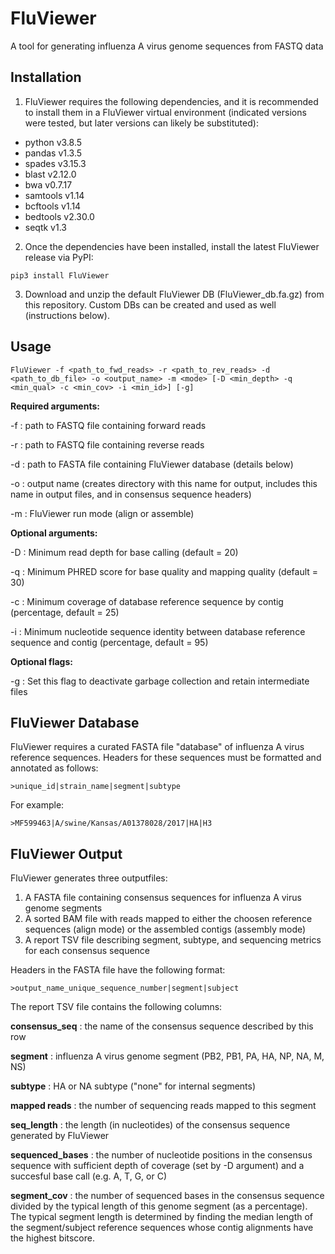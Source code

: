 # FluViewer
A tool for generating influenza A virus genome sequences from FASTQ data

## Installation
1. FluViewer requires the following dependencies, and it is recommended to install them in a FluViewer virtual environment (indicated versions were tested, but later versions can likely be substituted):
- python v3.8.5
- pandas v1.3.5
- spades v3.15.3
- blast v2.12.0
- bwa v0.7.17
- samtools v1.14
- bcftools v1.14
- bedtools v2.30.0
- seqtk v1.3

2. Once the dependencies have been installed, install the latest FluViewer release via PyPI:
```
pip3 install FluViewer
```

3. Download and unzip the default FluViewer DB (FluViewer_db.fa.gz) from this repository. Custom DBs can be created and used as well (instructions below).

## Usage
```
FluViewer -f <path_to_fwd_reads> -r <path_to_rev_reads> -d <path_to_db_file> -o <output_name> -m <mode> [-D <min_depth> -q <min_qual> -c <min_cov> -i <min_id>] [-g]
```

<b>Required arguments:</b>

-f : path to FASTQ file containing forward reads

-r : path to FASTQ file containing reverse reads

-d : path to FASTA file containing FluViewer database (details below)

-o : output name (creates directory with this name for output, includes this name in output files, and in consensus sequence headers)

-m : FluViewer run mode (align or assemble)


<b>Optional arguments:</b>

-D : Minimum read depth for base calling (default = 20)

-q : Minimum PHRED score for base quality and mapping quality (default = 30)

-c : Minimum coverage of database reference sequence by contig (percentage, default = 25)

-i : Minimum nucleotide sequence identity between database reference sequence and contig (percentage, default = 95)


<b>Optional flags:</b>

-g : Set this flag to deactivate garbage collection and retain intermediate files


## FluViewer Database
FluViewer requires a curated FASTA file "database" of influenza A virus reference sequences. Headers for these sequences must be formatted and annotated as follows:
```
>unique_id|strain_name|segment|subtype
```
For example:
```
>MF599463|A/swine/Kansas/A01378028/2017|HA|H3
```

## FluViewer Output
FluViewer generates three outputfiles:
1. A FASTA file containing consensus sequences for influenza A virus genome segments
2. A sorted BAM file with reads mapped to either the choosen reference sequences (align mode) or the assembled contigs (assembly mode)
3. A report TSV file describing segment, subtype, and sequencing metrics for each consensus sequence

Headers in the FASTA file have the following format:
```
>output_name_unique_sequence_number|segment|subject
```
The report TSV file contains the following columns:

<b>consensus_seq</b> : the name of the consensus sequence described by this row

<b>segment</b> : influenza A virus genome segment (PB2, PB1, PA, HA, NP, NA, M, NS)

<b>subtype</b> : HA or NA subtype ("none" for internal segments)

<b>mapped reads</b> : the number of sequencing reads mapped to this segment

<b>seq_length</b> : the length (in nucleotides) of the consensus sequence generated by FluViewer

<b>sequenced_bases</b> : the number of nucleotide positions in the consensus sequence with sufficient depth of coverage (set by -D argument) and a succesful base call (e.g. A, T, G, or C)

<b>segment_cov</b> : the number of sequenced bases in the consensus sequence divided by the typical length of this genome segment (as a percentage). The typical segment length is determined by finding the median length of the segment/subject reference sequences whose contig alignments have the highest bitscore.